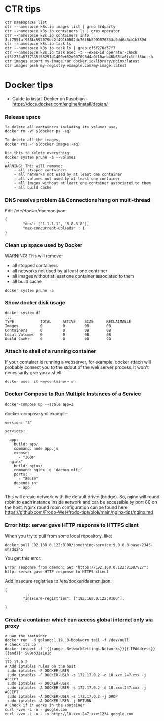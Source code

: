 # CTR tips
```
ctr namespaces list
ctr --namespace k8s.io images list | grep 3rdparty
ctr --namespace k8s.io containers ls | grep operator
ctr --namespace k8s.io containers info 3cf755faf9588c597079bc2f49160002dc76f8b8999876833c0dd6a8cb1b339d
ctr --namespace k8s.io task ls 
ctr --namespace k8s.io task ls | grep cf5f276a57f7
ctr --namespace k8s.io task exec -t --exec-id operator-check cf5f276a57f7335f58291d1400e652d007093d4a9f10aeb46b65fa6fc3fff8bc sh
ctr images export my-image.tar docker.io/library/nginx:latest
ctr images push my-registry.example.com/my-image:latest
```
# Docker tips
- Guide to install Docker on Raspbian - https://docs.docker.com/engine/install/debian/

### Release space
```
To delete all containers including its volumes use,
docker rm -vf $(docker ps -aq)

To delete all the images,
docker rmi -f $(docker images -aq)

Use this to delete everything:
docker system prune -a --volumes
..
WARNING! This will remove:
    - all stopped containers
    - all networks not used by at least one container
    - all volumes not used by at least one container
    - all images without at least one container associated to them
    - all build cache
```
### DNS resolve problem && Connections hang on multi-thread
Edit /etc/docker/daemon.json:
````
{
        "dns": ["1.1.1.1", "8.8.8.8"],
        "max-concurrent-uploads" : 1
}
````
### Clean up space used by Docker
WARNING! This will remove:                                                                                                          
- all stopped containers
- all networks not used by at least one container
- all images without at least one container associated to them
- all build cache
````
docker system prune -a
````
### Show docker disk usage
````
docker system df 
...
TYPE            TOTAL     ACTIVE    SIZE      RECLAIMABLE
Images          0         0         0B        0B
Containers      0         0         0B        0B
Local Volumes   0         0         0B        0B
Build Cache     0         0         0B        0B
````
### Attach to shell of a running container
If your container is running a webserver, for example, docker attach will probably connect you to the stdout of the web server process. It won't necessarily give you a shell.
````
docker exec -it <mycontainer> sh
````
### Docker Compose to Run Multiple Instances of a Service
```
docker-compose up --scale app=2
```
docker-compose.yml example:
````
version: "3"

services:

  app:
    build: app/
    command: node app.js
    expose:
      - "3000"
  nginx"
    build: nginx/
    command: nginx -g 'daemon off;'
    ports:
      - "80:80"
    depends_on:
      - app
````
This will create network with the default driver (bridge). So, nginx will round robin to each instance inside network and can be accessible by port 80 on the host. Nginx round robin configuration can be found here https://github.com/Frodo-Web/frodo-tips/blob/main/nginx-tips/nginx.md
### Error http: server gave HTTP response to HTTPS client
When you try to pull from some local repository, like:
```
docker pull 192.168.0.122:8100/something-service:9.0.0.0-base-2345-shsdg245
```
You get this error:
```
Error response from daemon: Get "https://192.168.0.122:8100/v2/": http: server gave HTTP response to HTTPS client
```
Add insecure-registries to /etc/docker/daemon.json:
```
{
        ...
        "insecure-registries": ["192.168.0.122:8100"],
        ```
}
```
### Create a container which can access global internet only via proxy
```
# Run the container
docker run  -d golang:1.19.10-bookworm tail -f /dev/null
# Check its ip
docker inspect -f '{{range .NetworkSettings.Networks}}{{.IPAddress}}{{end}}' 589ab32a1e1d
..
172.17.0.2
# Add iptables rules on the host
 sudo iptables -F DOCKER-USER
 sudo iptables -F DOCKER-USER -s 172.17.0.2 -d 10.xxx.247.xxx -j ACCEPT
 sudo iptables -F DOCKER-USER
 sudo iptables -A DOCKER-USER -s 172.17.0.2 -d 10.xxx.247.xxx -j ACCEPT
 sudo iptables -A DOCKER-USER -s 172.17.0.2 -j DROP
 sudo iptables -A DOCKER-USER -j RETURN
# Check if it works in the container
curl -vvv -L -o - google.com
curl -vvv -L -o - -x http://10.xxx.247.xxx:1234 google.com
